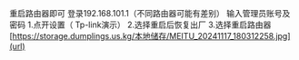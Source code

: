 重启路由器即可
登录192.168.101.1（不同路由器可能有差别）
输入管理员账号及密码
1.点开设置（ Tp-link演示）
2.选择重启后恢复出厂
3.选择重启路由器
[https://storage.dumplings.us.kg/本地储存/MEITU_20241117_180312258.jpg](url)
